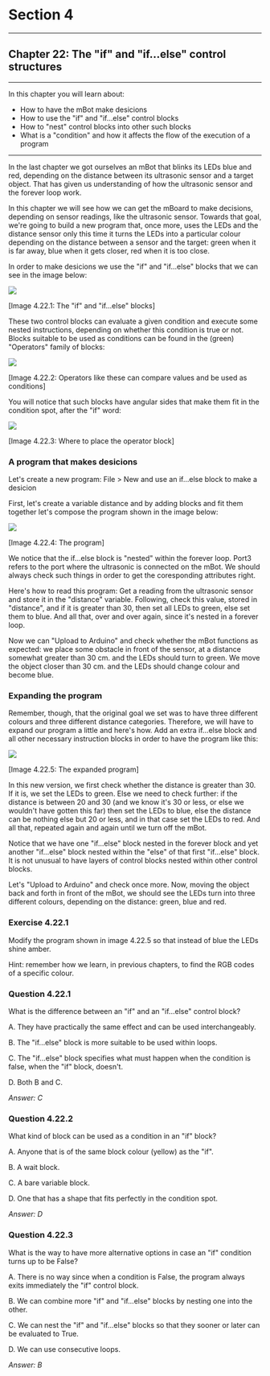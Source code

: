 # Section 4

---

## Chapter 22: The "if" and "if...else" control structures

---

In this chapter you will learn about:

* How to have the mBot make desicions
* How to use the "if" and "if...else" control blocks
* How to "nest" control blocks into other such blocks
* What is a "condition" and how it affects the flow of the execution of a program

---

In the last chapter we got ourselves an mBot that blinks its LEDs blue and red, depending on the distance between its ultrasonic sensor and a target object. That has given us understanding of how the ultrasonic sensor and the forever loop work.

In this chapter we will see how we can get the mBoard to make decisions, depending on sensor readings, like the ultrasonic sensor. Towards that goal, we're going to build a new program that, once more, uses the LEDs and the distance sensor only this time it turns the LEDs into a particular colour depending on the distance between a sensor and the target: green when it is far away, blue when it gets closer, red when it is too close.

In order to make desicions we use the "if" and "if...else" blocks that we can see in the image below:

![](/assets/Img.4.22.1.jpg)

\[Image 4.22.1: The "if" and "if...else" blocks\]

These two control blocks can evaluate a given condition and execute some nested instructions, depending on whether this condition is true or not. Blocks suitable to be used as conditions can be found in the \(green\) "Operators" family of blocks:

![](/assets/Img.4.22.2.jpg)

\[Image 4.22.2: Operators like these can compare values and be used as conditions\]

You will notice that such blocks have angular sides that make them fit in the condition spot, after the "if" word:

![](/assets/Img.4.22.3.jpg)

\[Image 4.22.3: Where to place the operator block\]

### A program that makes desicions

Let's create a new program: File &gt; New and use an if...else block to make a desicion

First, let's create a variable distance and by adding blocks and fit them together let's compose the program shown in the image below:

![](/assets/Img.4.22.4.jpg)

\[Image 4.22.4: The program\]

We notice that the if...else block is "nested" within the forever loop. Port3 refers to the port where the ultrasonic is connected on the mBot. We should always check such things in order to get the coresponding attributes right.

Here's how to read this program: Get a reading from the ultrasonic sensor and store it in the "distance" variable. Following, check this value, stored in "distance", and if it is greater than 30, then set all LEDs to green, else set them to blue. And all that, over and over again, since it's nested in a forever loop.

Now we can "Upload to Arduino" and check whether the mBot functions as expected: we place some obstacle in front of the sensor, at a distance somewhat greater than 30 cm. and the LEDs should turn to green. We move the object closer than 30 cm. and the LEDs should change colour and become blue.

### Expanding the program

Remember, though, that the original goal we set was to have three different colours and three different distance categories. Therefore, we will have to expand our program a little and here's how. Add an extra if...else block and all other necessary instruction blocks in order to have the program like this:

![](/assets/Img.4.22.5.jpg)

\[Image 4.22.5: The expanded program\]

In this new version, we first check whether the distance is greater than 30. If it is, we set the LEDs to green. Else we need to check further: if the distance is between 20 and 30 \(and we know it's 30 or less, or else we wouldn't have gotten this far\) then set the LEDs to blue, else the distance can be nothing else but 20 or less, and in that case set the LEDs to red. And all that, repeated again and again until we turn off the mBot.

Notice that we have one "if...else" block nested in the forever block and yet another "if...else" block nested within the "else" of that first "if...else" block. It is not unusual to have layers of control blocks nested within other control blocks.

Let's "Upload to Arduino" and check once more. Now, moving the object back and forth in front of the mBot, we should see the LEDs turn into three different colours, depending on the distance: green, blue and red.

### Exercise 4.22.1

Modify the program shown in image 4.22.5 so that instead of blue the LEDs shine amber.

Hint: remember how we learn, in previous chapters, to find the RGB codes of a specific colour.

### Question 4.22.1

What is the difference between an "if" and an "if...else" control block?

A. They have practically the same effect and can be used interchangeably.

B. The "if...else" block is more suitable to be used within loops.

C. The "if...else" block specifies what must happen when the condition is false, when the "if" block, doesn't.

D. Both B and C.

_Answer: C_

### Question 4.22.2

What kind of block can be used as a condition in an "if" block?

A. Anyone that is of the same block colour \(yellow\) as the "if".

B. A wait block.

C. A bare variable block.

D. One that has a shape that fits perfectly in the condition spot.

_Answer: D_

### Question 4.22.3

What is the way to have more alternative options in case an "if" condition turns up to be False?

A. There is no way since when a condition is False, the program always exits immediately the "if" control block.

B. We can combine more "if" and "if...else" blocks by nesting one into the other.

C. We can nest the "if" and "if...else" blocks so that they sooner or later can be evaluated to True.

D. We can use consecutive loops.

_Answer: B_

